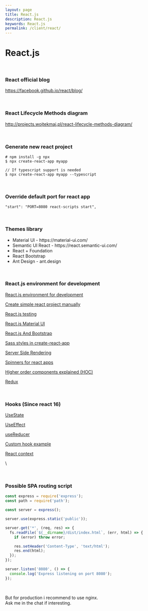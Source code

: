 ```yaml
---
layout: page
title: React.js
description: React.js
keywords: React.js
permalink: /client/react/
---
```


# React.js

<br/>

### React official blog

https://facebook.github.io/react/blog/

<br/>

### React Lifecycle Methods diagram

http://projects.wojtekmaj.pl/react-lifecycle-methods-diagram/

<br/>

### Generate new react project

    # npm install -g npx
    $ npx create-react-app myapp

    // If typescript support is needed
    $ npx create-react-app myapp --typescript

<br/>

### Override default port for react app

```
"start": "PORT=8080 react-scripts start",
```

<br/>

### Themes library

<ul>
  <li>Material UI - https://material-ui.com/</li>
  <li>Semantic UI React - https://react.semantic-ui.com/</li>
  <li>React + Foundation</li>
  <li>React Bootstrap</li>
  <li>Ant Design - ant.design</li>
</ul>

<br/>

### React.js environment for development

[React.js environment for development](/env/react/)

[Create simple react project manually](/client/react/create-simple-react-project-manually/)

[React.js testing](/client/react/testing/)

[React.js Material UI](/client/react/material-ui/)

[React.js And Bootstrap](https://www.youtube.com/watch?v=DyNADv8RZPs&list=PL_edDyMvX8wUK6BEeFPXdvfEgWl8RJnR_)

[Sass styles in create-react-app](https://www.youtube.com/watch?v=B_zZDa80FVo)

[Server Side Rendering](/client/react/ssr/)

[Spinners for react apps](http://www.davidhu.io/react-spinners/)

[Higher order components explained (HOC)](https://github.com/ZhangMYihua/higher-order-components-explained)

[Redux](/client/react/redux/)

<br/>

### Hooks (Since react 16)

[UseState](https://github.com/ZhangMYihua/use-state-example)

[UseEffect](https://github.com/ZhangMYihua/use-effect-example)

[useReducer](https://github.com/ZhangMYihua/useReducer-example)

[Custom hook example](https://github.com/ZhangMYihua/custom-hook-example)

[React context](https://github.com/ZhangMYihua/react-context-lesson)

\

<br/>

### Possible SPA routing script

```javascript
const express = require('express');
const path = require('path');

const server = express();

server.use(express.static('public'));

server.get('*', (req, res) => {
  fs.readFile(`${__dirname}/dist/index.html`, (err, html) => {
    if (error) throw error;

    res.setHeader('Content-Type', 'text/html');
    res.end(html);
  });
});

server.listen('8080', () => {
  console.log('Express listening on port 8080');
});
```

<br/>

But for production i recommend to use nginx.  
Ask me in the chat if interesting.

